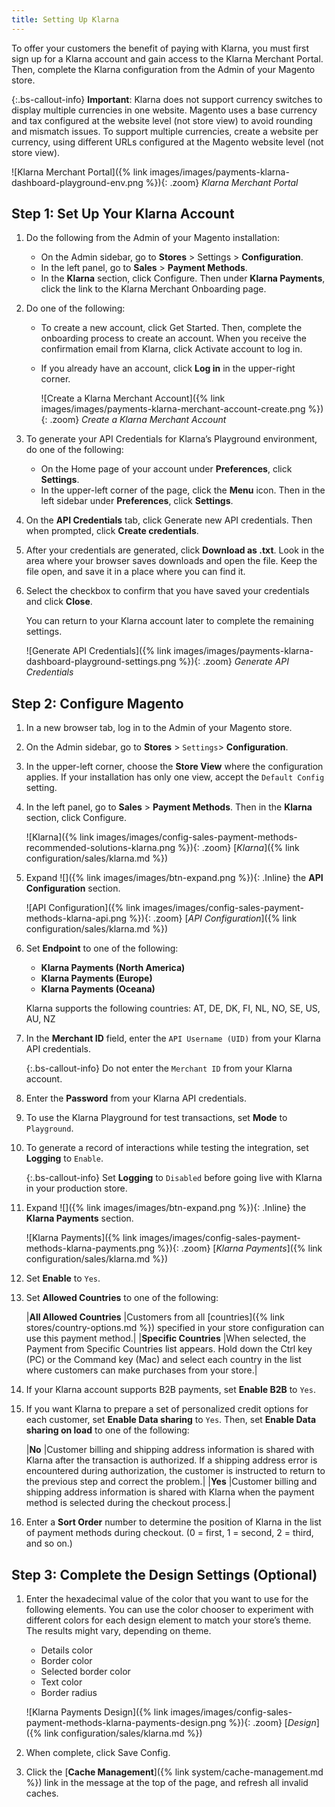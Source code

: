 ```yaml
---
title: Setting Up Klarna
---
```


To offer your customers the benefit of paying with Klarna, you must first sign up for a Klarna account and gain access to the Klarna Merchant Portal. Then, complete the Klarna configuration from the Admin of your Magento store.

{:.bs-callout-info}
**Important**: Klarna does not support currency switches to display multiple currencies in one website. Magento uses a base currency and tax configured at the website level (not store view) to avoid rounding and mismatch issues. To support multiple currencies, create a website per currency, using different URLs configured at the Magento website level (not store view).

![Klarna Merchant Portal]({% link images/images/payments-klarna-dashboard-playground-env.png %}){: .zoom}
_Klarna Merchant Portal_

## Step 1: Set Up Your Klarna Account

1. Do the following from the Admin of your Magento installation:

   - On the Admin sidebar, go to **Stores** > Settings > **Configuration**.
   - In the left panel, go to **Sales** > **Payment Methods**.
   - In the **Klarna** section, click <span class="btn">Configure</span>. Then under **Klarna Payments**, click the link to the Klarna Merchant Onboarding page.

1. Do one of the following:

   - To create a new account, click <span class="btn">Get Started</span>. Then, complete the onboarding process to create an account. When you receive the confirmation email from Klarna, click <span class="btn">Activate account</span> to log in.
   - If you already have an account, click **Log in** in the upper-right corner.

     ![Create a Klarna Merchant Account]({% link images/images/payments-klarna-merchant-account-create.png %}){: .zoom}
     _Create a Klarna Merchant Account_

1. To generate your API Credentials for Klarna’s Playground environment, do one of the following:

   - On the Home page of your account under **Preferences**, click  **Settings**.
   - In the upper-left corner of the page, click the **Menu** icon. Then in the left sidebar under **Preferences**, click **Settings**.

1. On the **API Credentials** tab, click <span class="btn">Generate new API credentials</span>. Then when prompted, click **Create credentials**.

1. After your credentials are generated, click **Download as .txt**. Look in the area where your browser saves downloads and open the file. Keep the file open, and save it in a place where you can find it.

1. Select the checkbox to confirm that you have saved your credentials and click **Close**.

   You can return to your Klarna account later to complete the remaining settings.

   ![Generate API Credentials]({% link images/images/payments-klarna-dashboard-playground-settings.png %}){: .zoom}
   _Generate API Credentials_

## Step 2: Configure Magento

1. In a new browser tab, log in to the Admin of your Magento store.

1. On the Admin sidebar, go to **Stores** > `Settings`> **Configuration**.

1. In the upper-left corner, choose the **Store View** where the configuration applies. If your installation has only one view, accept the `Default Config` setting.

1. In the left panel, go to **Sales** > **Payment Methods**. Then in the **Klarna** section, click <span class="btn">Configure</span>.

   ![Klarna]({% link images/images/config-sales-payment-methods-recommended-solutions-klarna.png %}){: .zoom}
   [_Klarna_]({% link configuration/sales/klarna.md %})

1. Expand ![]({% link images/images/btn-expand.png %}){: .Inline} the **API Configuration** section.

   ![API Configuration]({% link images/images/config-sales-payment-methods-klarna-api.png %}){: .zoom}
   [_API Configuration_]({% link configuration/sales/klarna.md %})

1. Set **Endpoint** to one of the following:

   - **Klarna Payments (North America)**
   - **Klarna Payments (Europe)**
   - **Klarna Payments (Oceana)**

   Klarna supports the following countries:  AT, DE, DK, FI, NL, NO, SE, US, AU, NZ

1. In the **Merchant ID** field, enter the `API Username (UID)` from your Klarna API credentials.

   {:.bs-callout-info}
   Do not enter the `Merchant ID` from your Klarna account.

1. Enter the **Password** from your Klarna API credentials.

1. To use the Klarna Playground for test transactions, set **Mode** to `Playground`.

1. To generate a record of interactions while testing the integration, set **Logging** to `Enable`.

   {:.bs-callout-info}
   Set **Logging** to `Disabled` before going live with Klarna in your production store.

1. Expand ![]({% link images/images/btn-expand.png %}){: .Inline} the **Klarna Payments** section.

   ![Klarna Payments]({% link images/images/config-sales-payment-methods-klarna-payments.png %}){: .zoom}
   [_Klarna Payments_]({% link configuration/sales/klarna.md %})

1. Set **Enable** to `Yes`.

1. Set **Allowed Countries** to one of the following:

   |**All Allowed Countries** |Customers from all [countries]({% link stores/country-options.md %}) specified in your store configuration can use this payment method.|
   |**Specific Countries** |When selected, the Payment from Specific Countries list appears. Hold down the Ctrl key (PC) or the Command key (Mac) and select each country in the list where customers can make purchases from your store.|

1. If your Klarna account supports B2B payments, set **Enable B2B** to `Yes`.

1. If you want Klarna to prepare a set of personalized credit options for each customer, set **Enable Data sharing** to `Yes`. Then, set **Enable Data sharing on load** to one of the following:

   |**No** |Customer billing and shipping address information is shared with Klarna after the transaction is authorized. If a shipping address error is encountered during authorization, the customer is instructed to return to the previous step and correct the problem.|
   |**Yes** |Customer billing and shipping address information is shared with Klarna when the payment method is selected during the checkout process.|

1. Enter a **Sort Order** number to determine the position of Klarna in the list of payment methods during checkout. (0 = first, 1 = second, 2 = third, and so on.)

## Step 3: Complete the Design Settings **(Optional)**

1. Enter the hexadecimal value of the color that you want to use for the following elements. You can use the color chooser to experiment with different colors for each design element to match your store’s theme. The results might vary, depending on theme.

   - Details color
   - Border color
   - Selected border color
   - Text color
   - Border radius

   ![Klarna Payments Design]({% link images/images/config-sales-payment-methods-klarna-payments-design.png %}){: .zoom}
   [_Design_]({% link configuration/sales/klarna.md %})

1. When complete, click <span class="btn">Save Config</span>. 

1. Click the [**Cache Management**]({% link system/cache-management.md %}) link in the message at the top of the page, and refresh all invalid caches.
